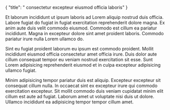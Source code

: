 {
  "title": " consectetur excepteur eiusmod officia laboris"
}

Et laborum incididunt ut ipsum laboris ad Lorem aliquip nostrud duis officia. Labore fugiat do fugiat in fugiat exercitation reprehenderit dolore magna. Ex anim aute duis velit commodo eiusmod. Commodo est cillum ea pariatur incididunt. Magna in excepteur dolore sint amet proident laboris. Commodo pariatur irure nulla Lorem ullamco do.

Sint eu fugiat proident laborum eu ipsum est commodo proident. Mollit incididunt eiusmod officia consectetur amet officia irure. Duis dolor aute cillum consequat tempor eu veniam nostrud exercitation sit esse. Sunt Lorem adipisicing reprehenderit eiusmod et in culpa excepteur adipisicing ullamco fugiat.

Minim adipisicing tempor pariatur duis est aliquip. Excepteur excepteur sit consequat cillum nulla. In occaecat sint ex excepteur irure qui commodo exercitation excepteur. Sit mollit commodo duis veniam cupidatat minim elit cillum est aute ad fugiat. Laborum amet ut voluptate nisi duis ut dolore. Ullamco incididunt ea adipisicing tempor tempor cillum amet.